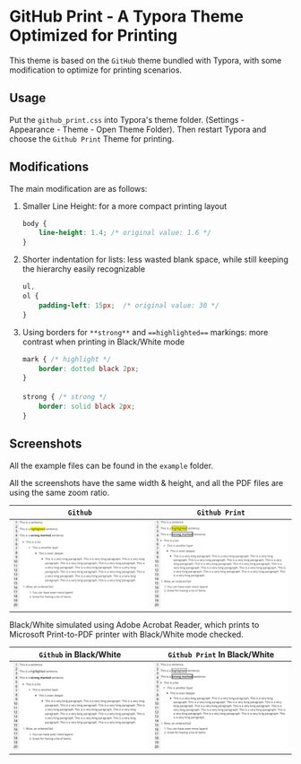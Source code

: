 # GitHub Print - A Typora Theme Optimized for Printing

This theme is based on the `GitHub` theme bundled with Typora, with some modification to optimize for printing scenarios.



## Usage

Put the `github_print.css` into Typora's theme folder. (Settings - Appearance  - Theme - Open Theme Folder). Then restart Typora and choose the `Github Print` Theme for printing.



## Modifications

The main modification are as follows:

1. Smaller Line Height: for a more compact printing layout

   ```css
   body {
       line-height: 1.4; /* original value: 1.6 */
   }
   ```
   
2. Shorter indentation for lists: less wasted blank space, while still keeping the hierarchy easily recognizable

   ```css
   ul,
   ol {
       padding-left: 15px;  /* original value: 30 */
   }
   ```

3. Using borders for `**strong**` and `==highlighted==` markings: more contrast when printing in Black/White mode

   ```css
   mark { /* highlight */
       border: dotted black 2px;
   }
   
   strong { /* strong */
       border: solid black 2px;
   }
   ```

   

## Screenshots

All the example files can be found in the `example` folder.

All the screenshots have the same width & height, and all the PDF files are using the same zoom ratio. 

| `Github`                                                     | `Github Print`                                               |
| ------------------------------------------------------------ | ------------------------------------------------------------ |
| ![image-20210930163744305](README.assets/image-20210930163744305.png) | ![image-20210930163746898](README.assets/image-20210930163746898.png) |

Black/White simulated using Adobe Acrobat Reader, which prints to Microsoft Print-to-PDF printer with Black/White mode checked.

| `Github` in Black/White                                      | `Github Print` In Black/White                                |
| ------------------------------------------------------------ | ------------------------------------------------------------ |
| ![image-20210930163804649](README.assets/image-20210930163804649.png) | ![image-20210930163802925](README.assets/image-20210930163802925.png) |














